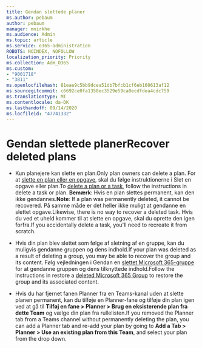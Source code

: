 ```yaml
---
title: Gendan slettede planer
ms.author: pebaum
author: pebaum
manager: mnirkhe
ms.audience: Admin
ms.topic: article
ms.service: o365-administration
ROBOTS: NOINDEX, NOFOLLOW
localization_priority: Priority
ms.collection: Adm_O365
ms.custom:
- "9001718"
- "3811"
ms.openlocfilehash: 81eae9c5bb9dcea51db7bfcb1cf6eb160613af12
ms.sourcegitcommit: c6692ce0fa1358ec3529e59ca0ecdfdea4cdc759
ms.translationtype: MT
ms.contentlocale: da-DK
ms.lasthandoff: 09/14/2020
ms.locfileid: "47741332"
---
```

# <a name="recover-deleted-plans"></a><span data-ttu-id="ace22-102">Gendan slettede planer</span><span class="sxs-lookup"><span data-stu-id="ace22-102">Recover deleted plans</span></span>

- <span data-ttu-id="ace22-103">Kun planejere kan slette en plan.</span><span class="sxs-lookup"><span data-stu-id="ace22-103">Only plan owners can delete a plan.</span></span> <span data-ttu-id="ace22-104">For at [slette en plan eller en opgave](https://support.microsoft.com/office/39e10e78-13f0-446d-94cd-9e562648497a.), skal du følge instruktionerne i Slet en opgave eller plan.</span><span class="sxs-lookup"><span data-stu-id="ace22-104">To [delete a plan or a task](https://support.microsoft.com/office/39e10e78-13f0-446d-94cd-9e562648497a.), follow the instructions in delete a task or plan.</span></span>  <span data-ttu-id="ace22-105">**Bemærk**: Hvis en plan slettes permanent, kan den ikke gendannes.</span><span class="sxs-lookup"><span data-stu-id="ace22-105">**Note**: If a plan was permanently deleted, it cannot be recovered.</span></span> <span data-ttu-id="ace22-106">På samme måde er det heller ikke muligt at gendanne en slettet opgave.</span><span class="sxs-lookup"><span data-stu-id="ace22-106">Likewise, there is no way to recover a deleted task.</span></span> <span data-ttu-id="ace22-107">Hvis du ved et uheld kommer til at slette en opgave, skal du oprette den igen forfra.</span><span class="sxs-lookup"><span data-stu-id="ace22-107">If you accidentally delete a task, you'll need to recreate it from scratch.</span></span>

- <span data-ttu-id="ace22-108">Hvis din plan blev slettet som følge af sletning af en gruppe, kan du muligvis gendanne gruppen og dens indhold.</span><span class="sxs-lookup"><span data-stu-id="ace22-108">If your plan was deleted as a result of deleting a group, you may be able to recover the group and its content.</span></span> <span data-ttu-id="ace22-109">Følg vejledningen i Gendan en [slettet Microsoft 365-gruppe](https://docs.microsoft.com/microsoft-365/admin/create-groups/restore-deleted-group?view=o365-worldwide) for at gendanne gruppen og dens tilknyttede indhold.</span><span class="sxs-lookup"><span data-stu-id="ace22-109">Follow the instructions in restore a [deleted Microsoft 365 Group](https://docs.microsoft.com/microsoft-365/admin/create-groups/restore-deleted-group?view=o365-worldwide) to restore the group and its associated content.</span></span>

- <span data-ttu-id="ace22-110">Hvis du har fjernet fanen Planner fra en Teams-kanal uden at slette planen permanent, kan du tilføje en Planner-fane og tilføje din plan igen ved at gå til **Tilføj en fane > Planner > Brug en eksisterende plan fra dette Team** og vælge din plan fra rullelisten.</span><span class="sxs-lookup"><span data-stu-id="ace22-110">If you removed the Planner tab from a Teams channel without permanently deleting the plan, you can add a Planner tab and re-add your plan by going to **Add a Tab > Planner > Use an existing plan from this Team**, and select your plan from the drop down.</span></span>

